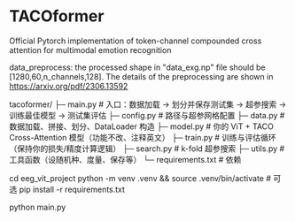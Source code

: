 # TACOformer
Official Pytorch implementation of token-channel compounded cross attention for multimodal emotion recognition


data_preprocess: 
  the processed shape in "data_exg.np" file should be [1280,60,n_channels,128].
  The details of the preprocessing are shown in https://arxiv.org/pdf/2306.13592
  
tacoformer/
├─ main.py                  # 入口：数据加载 -> 划分并保存测试集 -> 超参搜索 -> 训练最佳模型 -> 测试集评估
├─ config.py                # 路径与超参网格配置
├─ data.py                  # 数据加载、拼接、划分、DataLoader 构造
├─ model.py                 # 你的 ViT + TACO Cross-Attention 模型（功能不改、注释英文）
├─ train.py                 # 训练与评估循环（保持你的损失/精度计算逻辑）
├─ search.py                # k-fold 超参搜索
├─ utils.py                 # 工具函数（设随机种、度量、保存等）
└─ requirements.txt         # 依赖



cd eeg_vit_project
python -m venv .venv && source .venv/bin/activate   # 可选
pip install -r requirements.txt

python main.py
